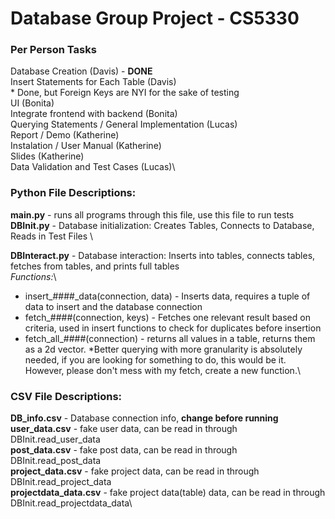 # Database Group Project - CS5330

### Per Person Tasks
Database Creation (Davis) - **DONE**\
Insert Statements for Each Table (Davis)\
    * Done, but Foreign Keys are NYI for the sake of testing\
UI (Bonita)\
Integrate frontend with backend (Bonita)\
Querying Statements / General Implementation (Lucas)\
Report / Demo (Katherine)\
Instalation / User Manual (Katherine) \
Slides (Katherine)\
Data Validation and Test Cases (Lucas)\

### Python File Descriptions:
**main.py** - runs all programs through this file, use this file to run tests\
**DBInit.py** - Database initialization: Creates Tables, Connects to Database, Reads in Test Files \

**DBInteract.py** - Database interaction: Inserts into tables, connects tables, fetches from tables, and prints full tables\
*Functions:*\
* insert_####_data(connection, data) - Inserts data, requires a tuple of data to insert and the database connection
* fetch_####(connection, keys) - Fetches one relevant result based on criteria, used in insert functions to check for duplicates before insertion
* fetch_all_####(connection) - returns all values in a table, returns them as a 2d vector. 
*Better querying with more granularity is absolutely needed, if you are looking for something to do, this would be it. However, please don't mess with my fetch, create a new function.\

### CSV File Descriptions:
**DB_info.csv** - Database connection info, **change before running** \
**user_data.csv** - fake user data, can be read in through DBInit.read_user_data \
**post_data.csv** - fake post data, can be read in through DBInit.read_post_data \
**project_data.csv** - fake project data, can be read in through DBInit.read_project_data \
**projectdata_data.csv** - fake project data(table) data, can be read in through DBInit.read_projectdata_data\
